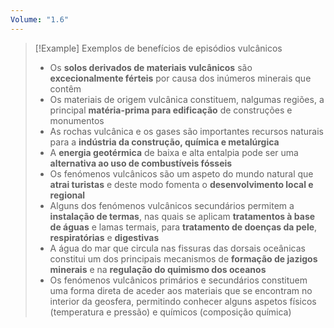 ```yaml
---
Volume: "1.6"
---
```

>[!Example] Exemplos de benefícios de episódios vulcânicos
>- Os **solos derivados de materiais vulcânicos** são **excecionalmente férteis** por causa dos inúmeros minerais que contêm
>- Os materiais de origem vulcânica constituem, nalgumas regiões, a principal **matéria-prima para edificação** de construções e monumentos
>- As rochas vulcânica e os gases são importantes recursos naturais para a **indústria da construção, química e metalúrgica**
>- A **energia geotérmica** de baixa e alta entalpia pode ser uma **alternativa ao uso de combustíveis fósseis**
>- Os fenómenos vulcânicos são um aspeto do mundo natural que **atrai turistas** e deste modo fomenta o **desenvolvimento local e regional**
>- Alguns dos fenómenos vulcânicos secundários permitem a **instalação de termas**, nas quais se aplicam **tratamentos à base de águas** e lamas termais, para **tratamento de doenças da pele**, **respiratórias** e **digestivas**
>- A água do mar que circula nas fissuras das dorsais oceânicas constitui um dos principais mecanismos de **formação de jazigos minerais** e na **regulação do quimismo dos oceanos**
>- Os fenómenos vulcânicos primários e secundários constituem uma forma direta de aceder aos materiais que se encontram no interior da geosfera, permitindo conhecer alguns aspetos físicos (temperatura e pressão) e químicos (composição química)



